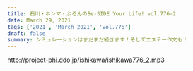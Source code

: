 ```yaml
---
title: 石川・ホンマ・ぶるんのBe-SIDE Your Life! vol.776-2
date: March 29, 2021
tags: ['2021', 'March 2021', 'vol.776']
draft: false
summary: シミュレーションはまだまだ続きます！そしてエステー作文も！
---
```


http://project-phi.ddo.jp/ishikawa/ishikawa776_2.mp3